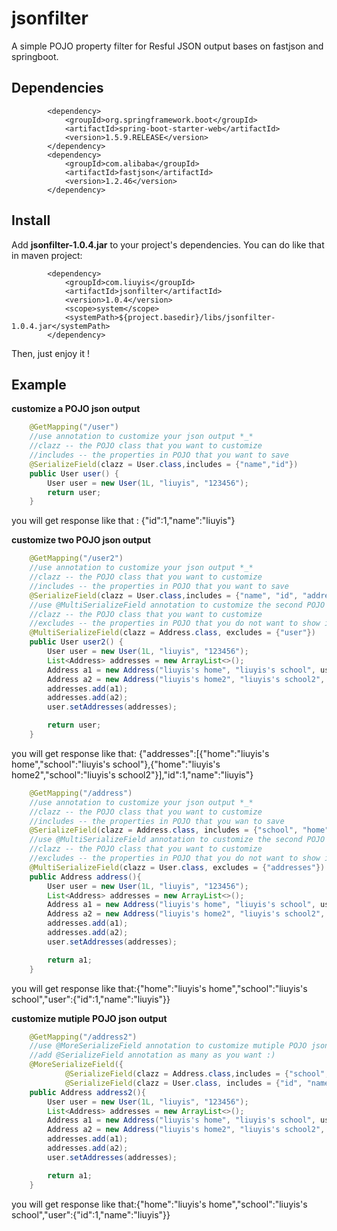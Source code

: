 # jsonfilter
A simple POJO property filter for Resful JSON output bases on fastjson and springboot.

## Dependencies
```
        <dependency>
            <groupId>org.springframework.boot</groupId>
            <artifactId>spring-boot-starter-web</artifactId>
            <version>1.5.9.RELEASE</version>
        </dependency>
        <dependency>
            <groupId>com.alibaba</groupId>
            <artifactId>fastjson</artifactId>
            <version>1.2.46</version>
        </dependency>
```
## Install
Add **jsonfilter-1.0.4.jar** to your project's dependencies. You can do like that in maven project:
```
        <dependency>
            <groupId>com.liuyis</groupId>
            <artifactId>jsonfilter</artifactId>
            <version>1.0.4</version>
            <scope>system</scope>
            <systemPath>${project.basedir}/libs/jsonfilter-1.0.4.jar</systemPath>
        </dependency>
```

Then, just enjoy it !

## Example

**customize a POJO json output**
```Java
    @GetMapping("/user")
    //use annotation to customize your json output *_*
    //clazz -- the POJO class that you want to customize
    //includes -- the properties in POJO that you want to save
    @SerializeField(clazz = User.class,includes = {"name","id"})
    public User user() {
        User user = new User(1L, "liuyis", "123456");
        return user;
    }
```
you will get response like that : {"id":1,"name":"liuyis"}

**customize two POJO json output**
```Java
    @GetMapping("/user2")
    //use annotation to customize your json output *_*
    //clazz -- the POJO class that you want to customize
    //includes -- the properties in POJO that you want to save
    @SerializeField(clazz = User.class,includes = {"name", "id", "addresses"})
    //use @MultiSerializeField annotation to customize the second POJO json output *_*
    //clazz -- the POJO class that you want to customize
    //excludes -- the properties in POJO that you do not want to show in json output
    @MultiSerializeField(clazz = Address.class, excludes = {"user"})
    public User user2() {
        User user = new User(1L, "liuyis", "123456");
        List<Address> addresses = new ArrayList<>();
        Address a1 = new Address("liuyis's home", "liuyis's school", user);
        Address a2 = new Address("liuyis's home2", "liuyis's school2", user);
        addresses.add(a1);
        addresses.add(a2);
        user.setAddresses(addresses);

        return user;
    }
```
you will get response like that: {"addresses":[{"home":"liuyis's home","school":"liuyis's school"},{"home":"liuyis's home2","school":"liuyis's school2"}],"id":1,"name":"liuyis"}


```Java
    @GetMapping("/address")
    //use annotation to customize your json output *_*
    //clazz -- the POJO class that you want to customize
    //includes -- the properties in POJO that you wan to save
    @SerializeField(clazz = Address.class, includes = {"school", "home", "user"})
    //use @MultiSerializeField annotation to customize the second POJO json output *_*
    //clazz -- the POJO class that you want to customize
    //excludes -- the properties in POJO that you do not want to show in json output
    @MultiSerializeField(clazz = User.class, excludes = {"addresses"})
    public Address address(){
        User user = new User(1L, "liuyis", "123456");
        List<Address> addresses = new ArrayList<>();
        Address a1 = new Address("liuyis's home", "liuyis's school", user);
        Address a2 = new Address("liuyis's home2", "liuyis's school2", user);
        addresses.add(a1);
        addresses.add(a2);
        user.setAddresses(addresses);

        return a1;
    }
```
you will get response like that:{"home":"liuyis's home","school":"liuyis's school","user":{"id":1,"name":"liuyis"}}

**customize mutiple POJO json output**
```Java
    @GetMapping("/address2")
    //use @MoreSerializeField annotation to customize mutiple POJO json output *_*
    //add @SerializeField annotation as many as you want :)
    @MoreSerializeField({
            @SerializeField(clazz = Address.class,includes = {"school", "home", "user"}),
            @SerializeField(clazz = User.class, includes = {"id", "name"})})
    public Address address2(){
        User user = new User(1L, "liuyis", "123456");
        List<Address> addresses = new ArrayList<>();
        Address a1 = new Address("liuyis's home", "liuyis's school", user);
        Address a2 = new Address("liuyis's home2", "liuyis's school2", user);
        addresses.add(a1);
        addresses.add(a2);
        user.setAddresses(addresses);

        return a1;
    }
```
you will get response like that:{"home":"liuyis's home","school":"liuyis's school","user":{"id":1,"name":"liuyis"}}




